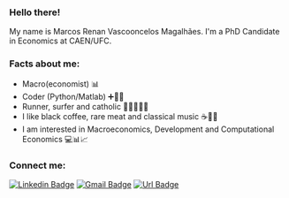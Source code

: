 ### Hello there!
My name is Marcos Renan Vascooncelos Magalhães. I'm a PhD Candidate in Economics at CAEN/UFC.

### Facts about me: 
- Macro(economist) 📊
- Coder (Python/Matlab) ➕📐💡
- Runner, surfer and catholic 🏃🏻🏄🏻⛪
- I like black coffee, rare meat and classical music ☕🥩🎹
- I am interested in Macroeconomics, Development and Computational Economics 💻📊📈

### **Connect me:**
[![Linkedin Badge](https://img.shields.io/badge/-LinkedIn-blue?style=flat-square&logo=Linkedin&logoColor=white&link=https://linkedin.com/in/marcos-renan-vasconcelos-magalhaes/)](https://www.linkedin.com/in/marcos-renan-vasconcelos-magalhaes/)
[![Gmail Badge](https://img.shields.io/badge/-Gmail-c14438?style=flat-square&logo=Gmail&logoColor=white&link=mailto:marcosrenan@caen.ufc.br)](mailto:marcosrenan@caen.ufc.br)
[![Url Badge](https://img.shields.io/badge/-Homepage-gray?style=flat-square&logo=About.me&logoColor=white&link=https://marcosrenan.github.io)](https://marcosrenan.github.io)

